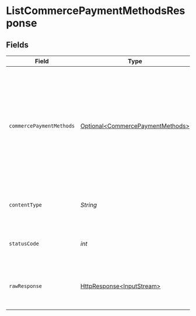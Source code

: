 # ListCommercePaymentMethodsResponse


## Fields

| Field                                                                                                                                                                                                         | Type                                                                                                                                                                                                          | Required                                                                                                                                                                                                      | Description                                                                                                                                                                                                   | Example                                                                                                                                                                                                       |
| ------------------------------------------------------------------------------------------------------------------------------------------------------------------------------------------------------------- | ------------------------------------------------------------------------------------------------------------------------------------------------------------------------------------------------------------- | ------------------------------------------------------------------------------------------------------------------------------------------------------------------------------------------------------------- | ------------------------------------------------------------------------------------------------------------------------------------------------------------------------------------------------------------- | ------------------------------------------------------------------------------------------------------------------------------------------------------------------------------------------------------------- |
| `commercePaymentMethods`                                                                                                                                                                                      | [Optional\<CommercePaymentMethods>](../../models/shared/CommercePaymentMethods.md)                                                                                                                            | :heavy_minus_sign:                                                                                                                                                                                            | OK                                                                                                                                                                                                            | {<br/>"pageNumber": 1,<br/>"pageSize": 10,<br/>"totalResults": 1,<br/>"_links": {<br/>"self": {<br/>"href": "/companies/{id}/data/{dataType}"<br/>},<br/>"current": {<br/>"href": "/companies/{id}/data/{dataType}?page=1\u0026pageSize=10"<br/>}<br/>}<br/>} |
| `contentType`                                                                                                                                                                                                 | *String*                                                                                                                                                                                                      | :heavy_check_mark:                                                                                                                                                                                            | HTTP response content type for this operation                                                                                                                                                                 |                                                                                                                                                                                                               |
| `statusCode`                                                                                                                                                                                                  | *int*                                                                                                                                                                                                         | :heavy_check_mark:                                                                                                                                                                                            | HTTP response status code for this operation                                                                                                                                                                  |                                                                                                                                                                                                               |
| `rawResponse`                                                                                                                                                                                                 | [HttpResponse\<InputStream>](https://docs.oracle.com/en/java/javase/11/docs/api/java.net.http/java/net/http/HttpResponse.html)                                                                                | :heavy_check_mark:                                                                                                                                                                                            | Raw HTTP response; suitable for custom response parsing                                                                                                                                                       |                                                                                                                                                                                                               |